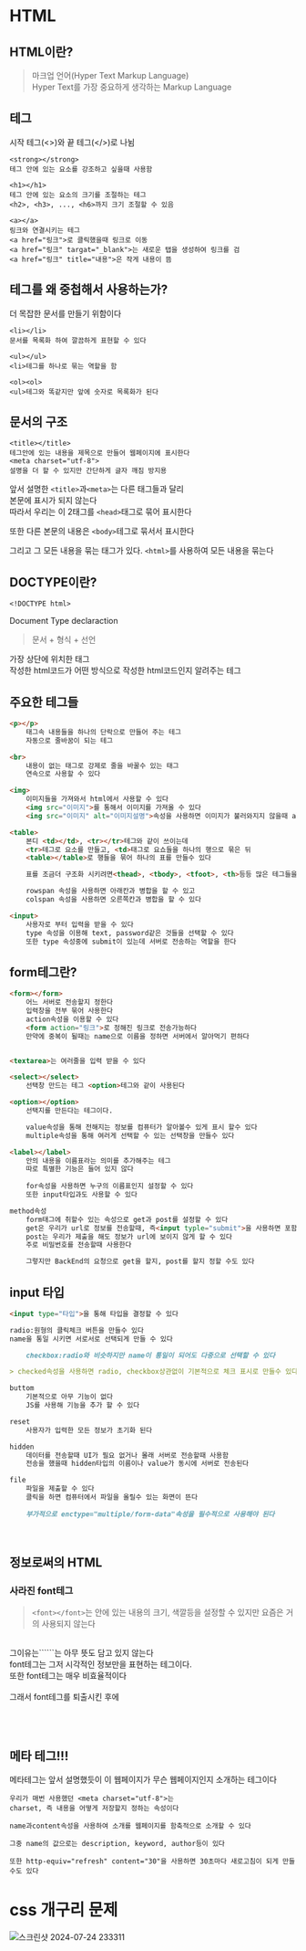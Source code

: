 # HTML

## HTML이란?
>마크업 언어(Hyper Text Markup Language)</br>
Hyper Text를 가장 중요하게 생각하는 Markup Language

## 테그
시작 테그(<>)와 끝 테그(</>)로 나뉨

```
<strong></strong>
테그 안에 있는 요소를 강조하고 싶을때 사용함

<h1></h1>
테그 안에 있는 요소의 크기를 조절하는 테그
<h2>, <h3>, ..., <h6>까지 크기 조절할 수 있음

<a></a>
링크와 연결시키는 테그
<a href="링크">로 클릭했을때 링크로 이동
<a href="링크" targat="_blank">는 새로운 탭을 생성하여 링크를 검
<a href="링크" title="내용">은 작게 내용이 뜸
```

## 테그를 왜 중첩해서 사용하는가?

더 목잡한 문서를 만들기 위함이다

```
<li></li>
문서를 목록화 하여 깔끔하게 표현할 수 있다

<ul></ul>
<li>테그를 하나로 묶는 역할을 함

<ol><ol>
<ul>테그와 똑같지만 앞에 숫자로 목록화가 된다
```

## 문서의 구조

```
<title></title>
테그안에 있는 내용을 제목으로 만들어 웹페이지에 표시한다
<meta charset="utf-8">
설명을 더 할 수 있지만 간단하게 글자 깨짐 방지용
```

앞서 설명한 ```<title>```과```<meta>```는 다른 태그들과 달리</br>
본문에 표시가 되지 않는다<br>따라서 우리는 이 2태그를 ```<head>```태그로 묶어 표시한다

또한 다른 본문의 내용은 ```<body>```테그로 묶서서 표시한다

그리고 그 모든 내용을 묶는 태그가 있다.
```<html>```를 사용하여 모든 내용을 묶는다

## DOCTYPE이란?
```
<!DOCTYPE html>
```
Document Type declaraction
>문서 + 형식 + 선언

가장 상단에 위치한 태그<br>
작성한 html코드가 어떤 방식으로 작성한 html코드인지 알려주는 테그

## 주요한 테그들

```html
<p></p>
    태그속 내용들을 하나의 단락으로 만들어 주는 테그
    자동으로 줄바꿈이 되는 테그

<br>
    내용이 없는 태그로 강제로 줄을 바꿀수 있는 태그
    연속으로 사용할 수 있다

<img>
    이미지들을 가져와서 html에서 사용할 수 있다
    <img src="이미지">를 통해서 이미지를 가져올 수 있다
    <ing src="이미지" alt="이미지설명">속성을 사용하면 이미지가 불러와지지 않을때 alt의 내용을 출력한다

<table>
    본디 <td></td>, <tr></tr>테그와 같이 쓰이는데
    <tr>테그로 요소를 만들고, <td>태그로 요쇼들을 하나의 행으로 묶은 뒤
    <table></table>로 행들을 묶어 하나의 표를 만들수 있다

    표를 조금더 구조화 시키려면<thead>, <tbody>, <tfoot>, <th>등등 많은 테그들을 사용하면 조금더 좋은 표를 만들수 있다

    rowspan 속성을 사용하면 아래칸과 병합을 할 수 있고
    colspan 속성을 사용하면 오른쪽칸과 병합을 할 수 있다

<input>
    사용자로 부터 입력을 받을 수 있다
    type 속성을 이용해 text, password같은 것들을 선택할 수 있다
    또한 type 속성중에 submit이 있는데 서버로 전송하는 역할을 한다
```

## form테그란?

```html
<form></form>
    어느 서버로 전송할지 정한다
    입력창을 전부 묶어 사용한다
    action속성을 이용할 수 있다
    <form action="링크">로 정해진 링크로 전송가능하다
    만약에 중복이 될때는 name으로 이름을 정하면 서버에서 알아먹기 편하다


<textarea>는 여러줄을 입력 받을 수 있다

<select></select>
    선택창 만드는 테그 <option>테그와 같이 사용된다

<option></option>
    선택지를 만든다는 테그이다.

    value속성을 통해 전해지는 정보를 컴퓨터가 알아볼수 있게 표시 할수 있다
    multiple속성을 통해 여러게 선택할 수 있는 선택창을 만들수 있다

<label></label>
    안의 내용을 이름표라는 의미를 추가해주는 테그
    따로 특별한 기능은 들어 있지 않다
    
    for속성을 사용하면 누구의 이름표인지 설정할 수 있다
    또한 input타입과도 사용할 수 있다

method속성
    form태그에 취할수 있는 속성으로 get과 post를 설정할 수 있다
    get은 우리가 url로 정보를 전송할때, 즉<input typle="submit">을 사용하면 포함되는 기본적인 값이다
    post는 우리가 제출을 해도 정보가 url에 보이지 않게 할 수 있다
    주로 비밀번호를 전송할때 사용한다

    그렇지만 BackEnd의 요청으로 get을 할지, post를 할지 정할 수도 있다  
```
## input 타입

```markdown
<input type="타입">을 통해 타입을 결정할 수 있다

radio:원형의 클릭체크 버튼을 만들수 있다
name을 통일 시키면 서로서로 선택되게 만들 수 있다

    checkbox:radio와 비슷하지만 name이 통일이 되어도 다중으로 선택할 수 있다

> checked속성을 사용하면 radio, checkbox상관없이 기본적으로 체크 표시로 만들수 있다

buttom
    기본적으로 아무 기능이 없다
    JS를 사용해 기능을 추가 할 수 있다

reset
    사용자가 입력한 모든 정보가 초기화 된다

hidden
    데이터를 전송할때 UI가 필요 없거나 몰래 서버로 전송할때 사용함
    전송을 했을때 hidden타입의 이름이나 value가 동시에 서버로 전송된다

file
    파일을 제출할 수 있다
    클릭을 하면 컴퓨터에서 파일을 올릴수 있는 화면이 뜬다
    
    부가적으로 enctype="multiple/form-data"속성을 필수적으로 사용해야 된다
```

<br>

## 정보로써의 HTML

### 사라진 font테그
>```<font></font>```는 안에 있는 내용의 크기, 색깔등을 설정할 수 있지만 요즘은 거의 사용되지 않는다
<br>
그이유는```<font></font>```는 아무 뜻도 담고 있지 않는다
<br>
font테그는 그저 시각적인 정보만을 표현하는 테그이다.<br>
또한 font테그는 매우 비효율적이다<br><br>
그래서 font테그를 퇴출시킨 후에 

<br><br>

## 메타 테그!!!
메타테그는 앞서 설명했듯이 이 웹페이지가 무슨 웹페이지인지 소개하는 테그이다

```
우리가 매번 사용했던 <meta charset="utf-8">는 
charset, 즉 내용을 어떻게 저장할지 정하는 속성이다

name과content속성을 사용하여 소개를 웹페이지를 함축적으로 소개할 수 있다

그중 name의 값으로는 description, keyword, author등이 있다

또한 http-equiv="refresh" content="30"을 사용하면 30초마다 새로고침이 되게 만들수도 있다   
```



# css 개구리 문제
![스크린샷 2024-07-24 233311](https://github.com/user-attachments/assets/26b8df46-ecd8-4cb1-9418-6f4cdfdcf6c5)
